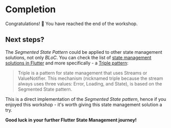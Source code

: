 # Completion

Congratulations! 🎉 You have reached the end of the workshop.

## Next steps?

The _Segmented State Pattern_ could be applied to other state management solutions, not only _BLoC_. You can check the list of [state management solutions in Flutter](https://docs.flutter.dev/development/data-and-backend/state-mgmt/options) and more specifically - a [Triple pattern](https://triple.flutterando.com.br/):

> Triple is a pattern for state management that uses Streams or ValueNotifier. This mechanism (nicknamed triple because the stream always uses three values: Error, Loading, and State), is based on the Segmented State pattern.

This is a direct implementation of the _Segmented State pattern_, hence if you enjoyed this workshop - it's worth giving this state management solution a try.

**Good luck in your further Flutter State Management journey!**
